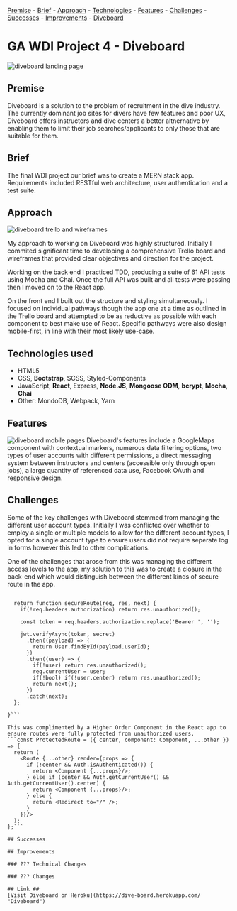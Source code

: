 [Premise](#premise "premise") - [Brief](#brief "brief") - [Approach](#approach "approach") - [Technologies](#technologies-used "technologies") - [Features](#features "features") - [Challenges](#challenges "challenges") - [Successes](#successes "successes") - [Improvements](#improvements "improvements") - [Diveboard](https://dive-board.herokuapp.com/ "Diveboard")
# GA WDI Project 4 - Diveboard
<img src="https://i.imgur.com/dIWTVDp.jpg" alt="diveboard landing page">

## Premise
Diveboard is a solution to the problem of recruitment in the dive industry.  The currently dominant job sites for divers have few features and poor UX, Diveboard offers instructors and dive centers a better altnernative by enabling them to limit their job searches/applicants to only those that are suitable for them.

## Brief
The final WDI project our brief was to create a MERN stack app.  Requirements included RESTful web architecture, user authentication and a test suite.

## Approach
<img src="https://i.imgur.com/lRxwVxD.jpg" alt="diveboard trello and wireframes">

My approach to working on Diveboard was highly structured.  Initially I commited significant time to developing a comprehensive Trello board and wireframes that provided clear objectives and direction for the project.

Working on the back end I practiced TDD, producing a suite of 61 API tests using Mocha and Chai.  Once the full API was built and all tests were passing then I moved on to the React app.

On the front end I built out the structure and styling simultaneously.  I focused on individual pathways though the app one at a time as outlined in the Trello board and attempted to be as reductive as possible with each component to best make use of React.  Specific pathways were also design mobile-first, in line with their most likely use-case.

## Technologies used
* HTML5
* CSS, **Bootstrap**, SCSS, Styled-Components
* JavaScript, **React**, Express, **Node.JS**, **Mongoose ODM**, **bcrypt**, **Mocha**, **Chai**
* Other: MondoDB, Webpack, Yarn

## Features

<img src="https://i.imgur.com/QkM0jnM.png" alt="diveboard mobile pages">
Diveboard's features include a GoogleMaps component with contextual markers, numerous data filtering options, two types of user accounts with different permissions, a direct messaging system between instructors and centers (accessible only through open jobs), a large quantity of referenced data use, Facebook OAuth and responsive design.

## Challenges
Some of the key challenges with Diveboard stemmed from managing the different user account types.  Initially I was conflicted over whether to employ a single or multiple models to allow for the different account types, I opted for a single account type to ensure users did not require seperate log in forms however this led to other complications.

One of the challenges that arose from this was managing the different access levels to the app, my solution to this was to create a closure in the back-end which would distinguish between the different kinds of secure route in the app.
```function userRoute(bool) {

  return function secureRoute(req, res, next) {
    if(!req.headers.authorization) return res.unauthorized();

    const token = req.headers.authorization.replace('Bearer ', '');

    jwt.verifyAsync(token, secret)
      .then((payload) => {
        return User.findById(payload.userId);
      })
      .then((user) => {
        if(!user) return res.unauthorized();
        req.currentUser = user;
        if(!bool) if(!user.center) return res.unauthorized();
        return next();
      })
      .catch(next);
  };

}```

This was complimented by a Higher Order Component in the React app to ensure routes were fully protected from unauthorized users.
```const ProtectedRoute = ({ center, component: Component, ...other }) => {
  return (
    <Route {...other} render={props => {
      if (!center && Auth.isAuthenticated()) {
        return <Component {...props}/>;
      } else if (center && Auth.getCurrentUser() && Auth.getCurrentUser().center) {
        return <Component {...props}/>;
      } else {
        return <Redirect to="/" />;
      }
    }}/>
  );
};```

## Successes

## Improvements

### ??? Technical Changes

### ??? Changes

## Link ##
[Visit Diveboard on Heroku](https://dive-board.herokuapp.com/ "Diveboard")
